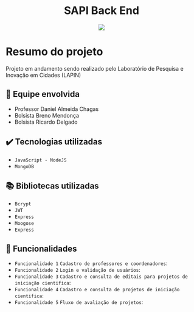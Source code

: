 <h1 align="center">SAPI Back End</h1>
<p align="center">
<img loading="lazy" src="http://img.shields.io/static/v1?label=STATUS&message=EM%20DESENVOLVIMENTO&color=GREEN&style=for-the-badge"/>
</p>

# Resumo do projeto
Projeto em andamento sendo realizado pelo Laboratório de Pesquisa e Inovação em Cidades (LAPIN)

## 🚀 Equipe envolvida
- Professor Daniel Almeida Chagas
- Bolsista Breno Mendonça
- Bolsista Ricardo Delgado


## ✔️ Tecnologias utilizadas

- ``JavaScript - NodeJS``
- ``MongoDB``

## 📚 Bibliotecas utilizadas

- ``Bcrypt``
- ``JWT``
- ``Express``
- ``Moogose``
- ``Express``
  
## 💾 Funcionalidades 
- `Funcionalidade 1` `Cadastro de professores e coordenadores`:
- `Funcionalidade 2` `Login e validação de usuários`:
- `Funcionalidade 3` `Cadastro e consulta de editais para projetos de iniciação cientifica`:
- `Funcionalidade 4` `Cadastro e consulta de projetos de iniciação cientifica`:
- `Funcionalidade 5` `Fluxo de avaliação de projetos`:
